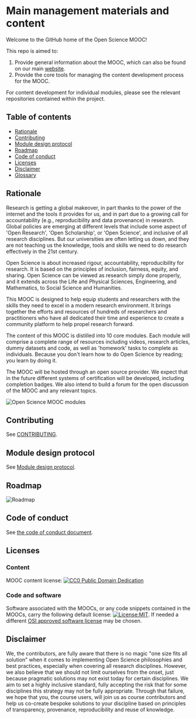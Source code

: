 # Main management materials and content

Welcome to the GitHub home of the Open Science MOOC! 

This repo is aimed to:
1. Provide general information about the MOOC, which can also be found on our main [website](https://opensciencemooc.github.io/site/).
1. Provide the core tools for managing the content development process for the MOOC.

For content development for individual modules, please see the relevant repositories contained within the project.

## Table of contents
- [Rationale](#Rationale)
- [Contributing](#Contributing)
- [Module design protocol](#Module_design_protocol)
- [Roadmap](#Roadmap)  
- [Code of conduct](#COC)
- [Licenses](#Licenses) 
- [Disclaimer](#Disclaimer)
- [Glossary](https://github.com/OpenScienceMOOC/Main/blob/master/Glossary.md)

## Rationale <a name="Rationale"></a>

Research is getting a global makeover, in part thanks to the power of the internet and the tools it provides for us, and in part due to a growing call for accountability (e.g., reproducibility and data provenance) in research. Global policies are emerging at different levels that include some aspect of 'Open Research', 'Open Scholarship', or 'Open Science', and inclusive of all research disciplines. But our universities are often letting us down, and they are not teaching us the knowledge, tools and skills we need to do research effectively in the 21st century.

Open Science is about increased rigour, accountability, reproducibility for research. It is based on the principles of inclusion, fairness, equity, and sharing. Open Science can be viewed as research simply done properly, and it extends across the Life and Physical Sciences, Engineering, and Mathematics, to Social Science and Humanities.

This MOOC is designed to help equip students and researchers with the skills they need to excel in a modern research environment. It brings together the efforts and resources of hundreds of researchers and practitioners who have all dedicated their time and experience to create a community platform to help propel research forward.

The content of this MOOC is distilled into 10 core modules. Each module will comprise a complete range of resources including videos, research articles, dummy datasets and code, as well as 'homework' tasks to complete as individuals. Because you don't learn how to do Open Science by reading; you learn by doing it.

The MOOC will be hosted through an open source provider. We expect that in the future different systems of certification will be developed, including completion badges. We also intend to build a forum for the open discussion of the MOOC and any relevant topics.

![Open Science MOOC modules](https://github.com/OpenScienceMOOC/Main/blob/master/logos/moocpng.png)


## Contributing <a name="Contributing"></a>
See [CONTRIBUTING](CONTRIBUTING.md).

## Module design protocol <a name="Module_design_protocol"></a>
See [Module design protocol](MODULE_DESIGN_PROTOCOL.md).

## Roadmap <a name="Roadmap"></a>
![Roadmap](Roadmap.png)

## Code of conduct <a name="COC"></a>
See [the code of conduct document](CODE_OF_CONDUCT.md).

## Licenses <a name="Licenses"></a>

### Content
MOOC content license: [![CC0 Public Domain Dedication](https://img.shields.io/badge/License-CC0%201.0-lightgrey.svg)](https://creativecommons.org/publicdomain/zero/1.0/)

### Code and software   
Software associated with the MOOCs, or any code snippets contained in the MOOCs, carry the following default license: [![License:MIT](https://img.shields.io/badge/License-MIT-yellow.svg)](https://opensource.org/licenses/MIT). If needed a different [OSI approved software license](https://opensource.org/licenses) may be chosen.

## Disclaimer <a name="Disclaimer"></a>

We, the contributors, are fully aware that there is no magic "one size fits all solution" when it comes to implementing Open Science philosophies and best practices, especially when covering all research disciplines. However, we also believe that we should not limit ourselves from the onset, just because pragmatic solutions may not exist today for certain disciplines. We aim to set a highly inclusive standard, fully accepting the risk that for some disciplines this strategy may not be fully appropriate. Through that failure, we hope that you, the course users, will join us as course contributors and help us co-create bespoke solutions to your discipline based on principles of transparency, provenance, reproducibility and reuse of knowledge.


